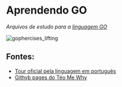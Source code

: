 # Aprendendo GO
<i>Arquivos de estudo para a [linguagem GO](https://go.dev/)</i>

![gophercises_lifting](https://github.com/user-attachments/assets/88e90f72-a9b9-4df3-9832-6a0be43a5fd5)

## Fontes:
- [Tour oficial pela linguagem em português](https://go-tour-br.appspot.com/tour/list)
- [Githyb pages do Téo Me Why](https://teomewhy.github.io/teo-me-to-go/index.html)